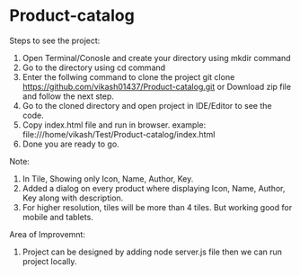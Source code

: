 # Product-catalog
Steps to see the project:

1. Open Terminal/Conosle and create your directory using mkdir command
2. Go to the directory using cd command
3. Enter the follwing command to clone the project
  git clone https://github.com/vikash01437/Product-catalog.git
                or
  Download zip file and follow the next step. 
4. Go to the cloned directory and open project in IDE/Editor to see the code.
5. Copy index.html file and run in browser.
  example: file:///home/vikash/Test/Product-catalog/index.html
6. Done you are ready to go.

Note:
1. In Tile, Showing only Icon, Name, Author, Key.
2. Added a dialog on every product where displaying Icon, Name, Author, Key along with description.
3. For higher resolution, tiles will be more than 4 tiles. But working good for mobile and tablets.

Area of Improvemnt:
1. Project can be designed by adding node server.js file then we can run project locally.
